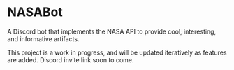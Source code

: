 # NASABot
A Discord bot that implements the NASA API to provide cool, interesting, and informative artifacts.

This project is a work in progress, and will be updated iteratively as features are added. Discord invite link soon to come.
